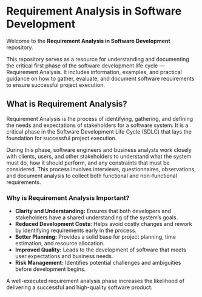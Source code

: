 # Requirement Analysis in Software Development

Welcome to the **Requirement Analysis in Software Development** repository.

This repository serves as a resource for understanding and documenting the critical first phase of the software development life cycle — Requirement Analysis. It includes information, examples, and practical guidance on how to gather, evaluate, and document software requirements to ensure successful project execution.


## What is Requirement Analysis?

Requirement Analysis is the process of identifying, gathering, and defining the needs and expectations of stakeholders for a software system. It is a critical phase in the Software Development Life Cycle (SDLC) that lays the foundation for successful project execution.

During this phase, software engineers and business analysts work closely with clients, users, and other stakeholders to understand what the system must do, how it should perform, and any constraints that must be considered. This process involves interviews, questionnaires, observations, and document analysis to collect both functional and non-functional requirements.

### Why is Requirement Analysis Important?

- **Clarity and Understanding:** Ensures that both developers and stakeholders have a shared understanding of the system’s goals.
- **Reduced Development Costs:** Helps avoid costly changes and rework by identifying requirements early in the process.
- **Better Planning:** Provides a solid base for project planning, time estimation, and resource allocation.
- **Improved Quality:** Leads to the development of software that meets user expectations and business needs.
- **Risk Management:** Identifies potential challenges and ambiguities before development begins.

A well-executed requirement analysis phase increases the likelihood of delivering a successful and high-quality software product.
